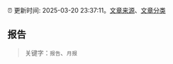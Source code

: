 :alarm_clock: 更新时间: 2025-03-20 23:37:11。[文章来源](/README.md)、[文章分类](/TAGS.md)

## 报告


> 关键字：`报告`、`月报`



